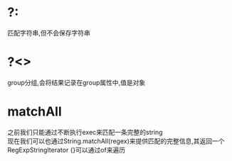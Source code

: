 # ?:
匹配字符串,但不会保存字符串

# ?<>
group分组,会将结果记录在group属性中,值是对象

# matchAll
之前我们只能通过不断执行exec来匹配一条完整的string  
现在我们可以也通过String.matchAll(regex)来提供匹配的完整信息,其返回一个RegExpStringIterator {}可以通过of来遍历